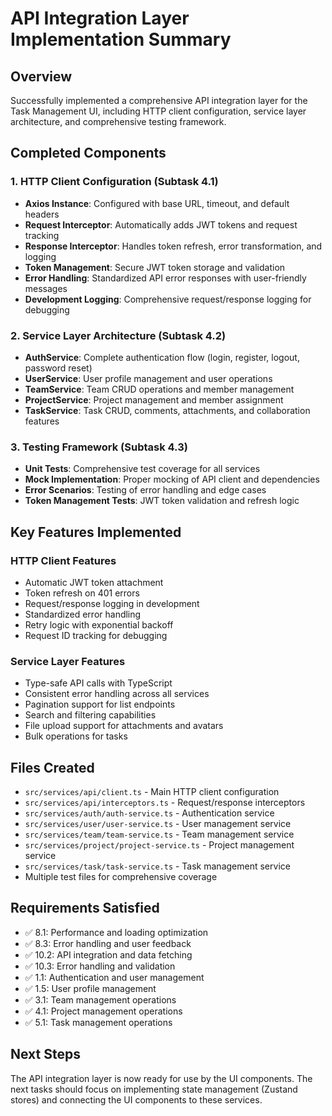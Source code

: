 # API Integration Layer Implementation Summary

## Overview
Successfully implemented a comprehensive API integration layer for the Task Management UI, including HTTP client configuration, service layer architecture, and comprehensive testing framework.

## Completed Components

### 1. HTTP Client Configuration (Subtask 4.1)
- **Axios Instance**: Configured with base URL, timeout, and default headers
- **Request Interceptor**: Automatically adds JWT tokens and request tracking
- **Response Interceptor**: Handles token refresh, error transformation, and logging
- **Token Management**: Secure JWT token storage and validation
- **Error Handling**: Standardized API error responses with user-friendly messages
- **Development Logging**: Comprehensive request/response logging for debugging

### 2. Service Layer Architecture (Subtask 4.2)
- **AuthService**: Complete authentication flow (login, register, logout, password reset)
- **UserService**: User profile management and user operations
- **TeamService**: Team CRUD operations and member management
- **ProjectService**: Project management and member assignment
- **TaskService**: Task CRUD, comments, attachments, and collaboration features

### 3. Testing Framework (Subtask 4.3)
- **Unit Tests**: Comprehensive test coverage for all services
- **Mock Implementation**: Proper mocking of API client and dependencies
- **Error Scenarios**: Testing of error handling and edge cases
- **Token Management Tests**: JWT token validation and refresh logic

## Key Features Implemented

### HTTP Client Features
- Automatic JWT token attachment
- Token refresh on 401 errors
- Request/response logging in development
- Standardized error handling
- Retry logic with exponential backoff
- Request ID tracking for debugging

### Service Layer Features
- Type-safe API calls with TypeScript
- Consistent error handling across all services
- Pagination support for list endpoints
- Search and filtering capabilities
- File upload support for attachments and avatars
- Bulk operations for tasks

## Files Created
- `src/services/api/client.ts` - Main HTTP client configuration
- `src/services/api/interceptors.ts` - Request/response interceptors
- `src/services/auth/auth-service.ts` - Authentication service
- `src/services/user/user-service.ts` - User management service
- `src/services/team/team-service.ts` - Team management service
- `src/services/project/project-service.ts` - Project management service
- `src/services/task/task-service.ts` - Task management service
- Multiple test files for comprehensive coverage

## Requirements Satisfied
- ✅ 8.1: Performance and loading optimization
- ✅ 8.3: Error handling and user feedback
- ✅ 10.2: API integration and data fetching
- ✅ 10.3: Error handling and validation
- ✅ 1.1: Authentication and user management
- ✅ 1.5: User profile management
- ✅ 3.1: Team management operations
- ✅ 4.1: Project management operations
- ✅ 5.1: Task management operations

## Next Steps
The API integration layer is now ready for use by the UI components. The next tasks should focus on implementing state management (Zustand stores) and connecting the UI components to these services.